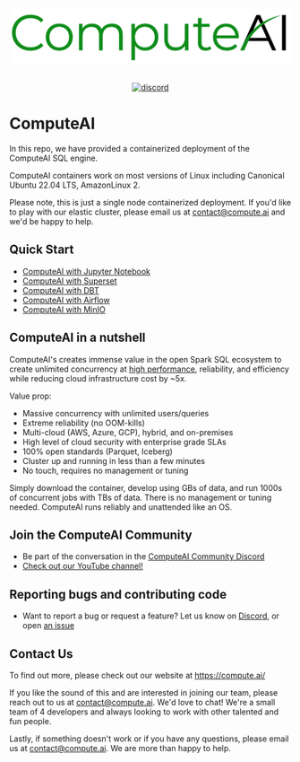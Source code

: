 <div align="center">
  <img src="https://github.com/ComputeAI/computeAI-integrations/blob/main/logo/ComputeAI-Logo.png" height="100">
</div>
<br>

<p align="center">
  <a href="https://discord.gg/wemNjP3tUd">
    <img src="https://shields.io/discord/909674491309850675" alt="discord" />
  </a>
</p>


# ComputeAI

In this repo, we have provided a containerized deployment of the ComputeAI SQL engine.

ComputeAI containers work on most versions of Linux including Canonical Ubuntu 22.04 LTS, AmazonLinux 2.

Please note, this is just a single node containerized deployment. If you'd like to play with our elastic cluster, please email us at contact@compute.ai and we'd be happy to help.

## Quick Start

- [ComputeAI with Jupyter Notebook](https://github.com/ComputeAI/computeAI-integrations/tree/main/jupyter/README.md)
- [ComputeAI with Superset](https://github.com/ComputeAI/computeAI-integrations/tree/main/superset/README.md)
- [ComputeAI with DBT](https://github.com/ComputeAI/computeAI-integrations/tree/main/dbt/README.md)
- [ComputeAI with Airflow](https://github.com/ComputeAI/computeAI-integrations/tree/main/airflow/README.md)
- [ComputeAI with MinIO](https://github.com/ComputeAI/computeAI-integrations/tree/main/minio/README.md)

## ComputeAI in a nutshell

ComputeAI's creates immense value in the open Spark SQL ecosystem to create unlimited concurrency at [high performance](https://compute.ai/report/compute-vs-aws-emr-spark-benchmark-report/), reliability, and efficiency while reducing cloud infrastructure cost by ~5x.

Value prop:
- Massive concurrency with unlimited users/queries
- Extreme reliability (no OOM-kills)
- Multi-cloud (AWS, Azure, GCP), hybrid, and on-premises
- High level of cloud security with enterprise grade SLAs
- 100% open standards (Parquet, Iceberg)
- Cluster up and running in less than a few minutes
- No touch, requires no management or tuning 

Simply download the container, develop using GBs of data, and run 1000s of concurrent jobs with TBs of data. There is no management or tuning needed. ComputeAI runs reliably and unattended like an OS.

## Join the ComputeAI Community

- Be part of the conversation in the [ComputeAI Community Discord](https://discord.gg/wemNjP3tUd)
- [Check out our YouTube channel!](https://www.youtube.com/@Compute_ai)

## Reporting bugs and contributing code

- Want to report a bug or request a feature? Let us know on [Discord](https://discord.gg/wemNjP3tUd), or open [an issue](https://github.com/ComputeAI/computeAI-integrations/issues/new)

## Contact Us

To find out more, please check out our website at https://compute.ai/

If you like the sound of this and are interested in joining our team, please reach out to us at contact@compute.ai. We'd love to chat! We're a small team of 4 developers and always looking to work with other talented and fun people.

Lastly, if something doesn't work or if you have any questions, please email us at contact@compute.ai. We are more than happy to help.
